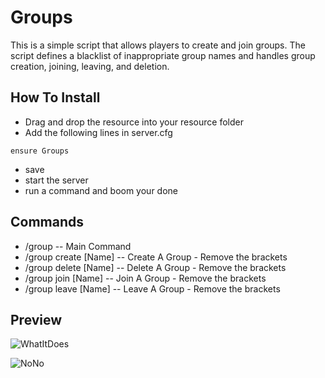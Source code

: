 # Groups
This is a simple script that allows players to create and join groups. The script defines a blacklist of inappropriate group names and handles group creation, joining, leaving, and deletion.

## How To Install
* Drag and drop the resource into your resource folder
* Add the following lines in server.cfg
``` 
ensure Groups
```
* save
* start the server
* run a command and boom your done

## Commands
+ /group -- Main Command
+ /group create [Name]   -- Create A Group - Remove the brackets 
+ /group delete [Name]   -- Delete A Group - Remove the brackets 
+ /group join [Name]     -- Join A Group - Remove the brackets 
+ /group leave [Name]    -- Leave A Group - Remove the brackets 

## Preview

![WhatItDoes](https://media.discordapp.net/attachments/1078832551776493579/1084024388514492506/image.png?width=522&height=147)


![NoNo](https://media.discordapp.net/attachments/1078832551776493579/1084032327014953021/image_2023-03-11_003424817_250x250.png?width=200&height=200)
